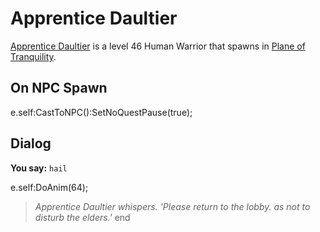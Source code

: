 # Apprentice Daultier



[Apprentice Daultier](/npc/203402) is a level 46 Human Warrior that spawns in [Plane of Tranquility](/zone/203).



## On NPC Spawn

e.self:CastToNPC():SetNoQuestPause(true);


## Dialog

**You say:** `hail`



e.self:DoAnim(64);


>*Apprentice Daultier whispers. 'Please return to the lobby. as not to disturb the elders.'*
end
